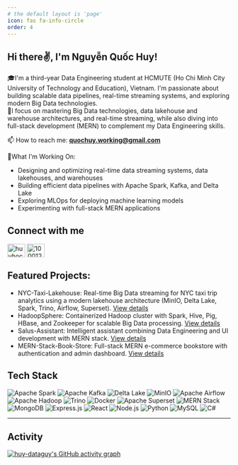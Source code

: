 ```yaml
---
# the default layout is 'page'
icon: fas fa-info-circle
order: 4
---
```

Hi there✌️, I'm Nguyễn Quốc Huy!
---
🎓I'm a third-year Data Engineering student at HCMUTE (Ho Chi Minh City University of Technology and Education), Vietnam. I'm passionate about building scalable data pipelines, real-time streaming systems, and exploring modern Big Data technologies. \
🔭I focus on mastering Big Data technologies, data lakehouse and warehouse architectures, and real-time streaming, while also diving into full-stack development (MERN) to complement my Data Engineering skills.

📫 How to reach me: **[quochuy.working@gmail.com](mailto:quochuy.working@gmail.com)**

🚀What I'm Working On:
- Designing and optimizing real-time data streaming systems, data lakehouses, and warehouses
- Building efficient data pipelines with Apache Spark, Kafka, and Delta Lake
- Exploring MLOps for deploying machine learning models
- Experimenting with full-stack MERN applications

## Connect with me

<p align="left">  
<a href="https://www.linkedin.com/in/huy-dataguy" target="blank"><img align="center" src="https://raw.githubusercontent.com/rahuldkjain/github-profile-readme-generator/master/src/images/icons/Social/linked-in-alt.svg" alt="huyhocdata" height="30" width="40" /></a>  
<a href="https://www.facebook.com/quochuy.story" target="blank"><img align="center" src="https://raw.githubusercontent.com/rahuldkjain/github-profile-readme-generator/master/src/images/icons/Social/facebook.svg" alt="100012067900880" height="30" width="40" /></a>  
</p>  

## Featured Projects:

- NYC-Taxi-Lakehouse: Real-time Big Data streaming for NYC taxi trip analytics using a modern lakehouse architecture (MinIO, Delta Lake, Spark, Trino, Airflow, Superset). [View details](https://github.com/huy-dataguy/NYC-Taxi-Lakehouse)
- HadoopSphere: Containerized Hadoop cluster with Spark, Hive, Pig, HBase, and Zookeeper for scalable Big Data processing. [View details](https://github.com/huy-dataguy/HadoopSphere)
- Salus-Assistant: Intelligent assistant combining Data Engineering and UI development with MERN stack. [View details](https://github.com/huy-dataguy/Salus-Assistant)
- MERN-Stack-Book-Store: Full-stack MERN e-commerce bookstore with authentication and admin dashboard. [View details](https://github.com/huy-dataguy/MERN-Stack-Book-Store)
  
## Tech Stack

![Apache Spark](https://img.shields.io/badge/Apache%20Spark-FDEE21?style=for-the-badge&logo=apachespark&logoColor=black)
![Apache Kafka](https://img.shields.io/badge/Apache%20Kafka-231F20?style=for-the-badge&logo=apache-kafka&logoColor=white)
![Delta Lake](https://img.shields.io/badge/Delta%20Lake-1AB394?style=for-the-badge&logo=databricks&logoColor=white)
![MinIO](https://img.shields.io/badge/MinIO-C12127?style=for-the-badge&logo=minio&logoColor=white)
![Apache Airflow](https://img.shields.io/badge/Apache%20Airflow-017CEE?style=for-the-badge&logo=apache-airflow&logoColor=white)
![Apache Hadoop](https://img.shields.io/badge/Apache%20Hadoop-66CCFF?style=for-the-badge&logo=apache-hadoop&logoColor=black)
![Trino](https://img.shields.io/badge/Trino-3F4E9C?style=for-the-badge&logo=trino&logoColor=white)
![Docker](https://img.shields.io/badge/Docker-2496ED?style=for-the-badge&logo=docker&logoColor=white)
![Apache Superset](https://img.shields.io/badge/Apache%20Superset-FF5A5F?style=for-the-badge&logo=apache-superset&logoColor=white)
![MERN Stack](https://img.shields.io/badge/MERN%20Stack-000000?style=for-the-badge&logo=mongodb&logoColor=white)
![MongoDB](https://img.shields.io/badge/MongoDB-4EA94B?style=for-the-badge&logo=mongodb&logoColor=white)
![Express.js](https://img.shields.io/badge/Express.js-000000?style=for-the-badge&logo=express&logoColor=white)
![React](https://img.shields.io/badge/React-61DAFB?style=for-the-badge&logo=react&logoColor=black)
![Node.js](https://img.shields.io/badge/Node.js-339933?style=for-the-badge&logo=nodedotjs&logoColor=white)
![Python](https://img.shields.io/badge/Python-3776AB?style=for-the-badge&logo=python&logoColor=white)
![MySQL](https://img.shields.io/badge/MySQL-4479A1?style=for-the-badge&logo=mysql&logoColor=white)
![C#](https://img.shields.io/badge/C%23-239120?style=for-the-badge&logo=c-sharp&logoColor=white)

---

## Activity

[![huy-dataguy's GitHub activity graph](https://github-readme-activity-graph.vercel.app/graph?username=huy-dataguy&area=true&theme=github-compact&bg_color=000000)](https://github.com/huy-dataguy)

